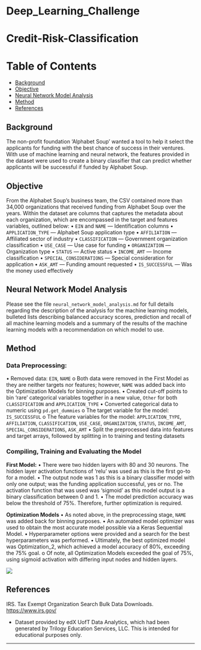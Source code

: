 # Deep_Learning_Challenge



# Credit-Risk-Classification



Table of Contents
=================

  * [Background](#background)
  * [Objective](#objective)
  * [Neural Network Model Analysis](#neural-network-model-analysis)
  * [Method](#method)
  * [References](#references)
  
  
  
## Background
The non-profit foundation ‘Alphabet Soup’ wanted a tool to help it select the applicants for funding with the best chance of success in their ventures. With use of machine learning and neural network, the features provided in the dataset were used to create a binary classifier that can predict whether applicants will be successful if funded by Alphabet Soup. 



## Objective
  
  
From the Alphabet Soup’s business team, the CSV contained more than 34,000 organizations that received funding from Alphabet Soup over the years. Within the dataset are columns that captures the metadata about each organization, which are encompassed in the target and features variables, outlined below:
•    `EIN` and `NAME` — Identification columns
•    `APPLICATION_TYPE` — Alphabet Soup application type
•    `AFFILIATION` — Affiliated sector of industry
•    `CLASSIFICATION` — Government organization classification
•    `USE_CASE` — Use case for funding
•    `ORGANIZATION` — Organization type
•    `STATUS` — Active status
•    `INCOME_AMT` — Income classification
•    `SPECIAL_CONSIDERATIONS` — Special consideration for application
•    `ASK_AMT` — Funding amount requested
•    `IS_SUCCESSFUL` — Was the money used effectively



## Neural Network Model Analysis


Please see the file `neural_network_model_analysis.md` for full details regarding the description of the analysis for the machine learning models, bulleted lists describing balanced accuracy scores, prediction and recall of all machine learning models and a summary of the results of the machine learning models with a recommendation on which model to use. 



## Method


### Data Preprocessing:
•    Removed data: `EIN`, `NAME` 
o    Both data were removed in the First Model as they are neither targets nor features; however, `NAME` was added back into the Optimization Models for binning purposes.
•    Created cut-off points to bin ‘rare’ categorical variables together in a new value, `Other` for both `CLASSIFICATION` and `APPLICATION_TYPE`
•    Converted categorical data to numeric using `pd.get_dummies`
o    The target variable for the model: `IS_SUCCESSFUL`
o    The feature variables for the model: `APPLICATION_TYPE`, `AFFILIATION`, `CLASSIFICATION`, `USE_CASE`, `ORGANIZATION`, `STATUS`, `INCOME_AMT`, `SPECIAL_CONSIDERATIONS`, `ASK_AMT`
•    Split the preprocessed data into features and target arrays, followed by splitting in to training and testing datasets 

### Compiling, Training and Evaluating the Model

**First Model:**
•    There were two hidden layers with 80 and 30 neurons. The hidden layer activation functions of ‘relu’ was used as this is the first go-to for a model. 
•    The output node was 1 as this is a binary classifier model with only one output; was the funding application successful, yes or no. The activation function that was used was ‘sigmoid’ as this model output is a binary classification between 0 and 1. 
•    The model prediction accuracy was below the threshold of 75%. Therefore, further optimization is required. 


**Optimization Models**
•    As noted above, in the preprocessing stage, `NAME` was added back for binning purposes.
•    An automated model optimizer was used to obtain the most accurate model possible via a Keras Sequential Model. 
•    Hyperparameter options were provided and a search for the best hyperparameters was performed.
•    Ultimately, the best optimized model was Optimization_2, which achieved a model accuracy of 80%, exceeding the 75% goal. 
o    Of note, all Optimization Models exceeded the goal of 75%, using sigmoid activation with differing input nodes and hidden layers. 

![](Images/.png)  




## References 


IRS. Tax Exempt Organization Search Bulk Data Downloads. https://www.irs.gov/

* Dataset provided by edX UofT Data Analytics, which had been generated by Trilogy Education Services, LLC. This is intended for educational purposes only.

- - -

